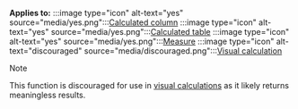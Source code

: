 **Applies to:** :::image type="icon" alt-text="yes" source="media/yes.png":::[Calculated column](/power-bi/transform-model/desktop-calculations-options#calculated-column-dax) :::image type="icon" alt-text="yes" source="media/yes.png":::[Calculated table](/power-bi/transform-model/desktop-calculations-options#calculated-table) :::image type="icon" alt-text="yes" source="media/yes.png":::[Measure](/power-bi/transform-model/desktop-calculations-options#measures) :::image type="icon" alt-text="discouraged" source="media/discouraged.png":::[Visual calculation](/power-bi/transform-model/desktop-calculations-options#visual-calculation)

> [!NOTE]
> This function is discouraged for use in [visual calculations](/power-bi/transform-model/desktop-visual-calculations-overview) as it likely returns meaningless results.